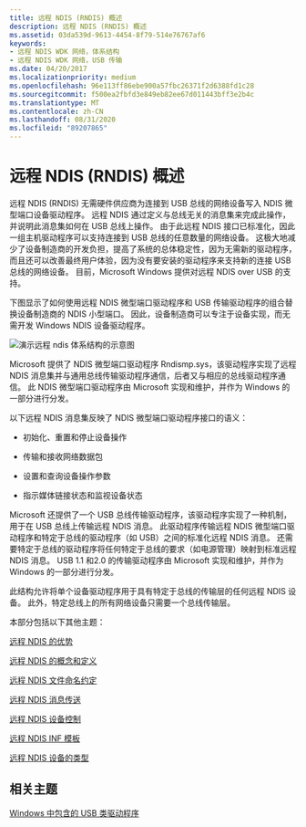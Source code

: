 ```yaml
---
title: 远程 NDIS (RNDIS) 概述
description: 远程 NDIS (RNDIS) 概述
ms.assetid: 03da539d-9613-4454-8f79-514e76767af6
keywords:
- 远程 NDIS WDK 网络，体系结构
- 远程 NDIS WDK 网络，USB 传输
ms.date: 04/20/2017
ms.localizationpriority: medium
ms.openlocfilehash: 96e113ff86ebe900a57fbc26371f2d6388fd1c28
ms.sourcegitcommit: f500ea2fbfd3e849eb82ee67d011443bff3e2b4c
ms.translationtype: MT
ms.contentlocale: zh-CN
ms.lasthandoff: 08/31/2020
ms.locfileid: "89207865"
---
```

# <a name="overview-of-remote-ndis-rndis"></a>远程 NDIS (RNDIS) 概述





远程 NDIS (RNDIS) 无需硬件供应商为连接到 USB 总线的网络设备写入 NDIS 微型端口设备驱动程序。 远程 NDIS 通过定义与总线无关的消息集来完成此操作，并说明此消息集如何在 USB 总线上操作。 由于此远程 NDIS 接口已标准化，因此一组主机驱动程序可以支持连接到 USB 总线的任意数量的网络设备。 这极大地减少了设备制造商的开发负担，提高了系统的总体稳定性，因为无需新的驱动程序，而且还可以改善最终用户体验，因为没有要安装的驱动程序来支持新的连接 USB 总线的网络设备。 目前，Microsoft Windows 提供对远程 NDIS over USB 的支持。

下图显示了如何使用远程 NDIS 微型端口驱动程序和 USB 传输驱动程序的组合替换设备制造商的 NDIS 小型端口。 因此，设备制造商可以专注于设备实现，而无需开发 Windows NDIS 设备驱动程序。

![演示远程 ndis 体系结构的示意图](images/remote-ndis-architecture.png)

Microsoft 提供了 NDIS 微型端口驱动程序 Rndismp.sys，该驱动程序实现了远程 NDIS 消息集并与通用总线传输驱动程序通信，后者又与相应的总线驱动程序通信。 此 NDIS 微型端口驱动程序由 Microsoft 实现和维护，并作为 Windows 的一部分进行分发。

以下远程 NDIS 消息集反映了 NDIS 微型端口驱动程序接口的语义：

-   初始化、重置和停止设备操作

-   传输和接收网络数据包

-   设置和查询设备操作参数

-   指示媒体链接状态和监视设备状态

Microsoft 还提供了一个 USB 总线传输驱动程序，该驱动程序实现了一种机制，用于在 USB 总线上传输远程 NDIS 消息。 此驱动程序传输远程 NDIS 微型端口驱动程序和特定于总线的驱动程序（如 USB）之间的标准化远程 NDIS 消息。 还需要特定于总线的驱动程序将任何特定于总线的要求（如电源管理）映射到标准远程 NDIS 消息。 USB 1.1 和2.0 的传输驱动程序由 Microsoft 实现和维护，并作为 Windows 的一部分进行分发。

此结构允许将单个设备驱动程序用于具有特定于总线的传输层的任何远程 NDIS 设备。 此外，特定总线上的所有网络设备只需要一个总线传输层。

本部分包括以下其他主题：

[远程 NDIS 的优势](benefits-of-remote-ndis.md)

[远程 NDIS 的概念和定义](remote-ndis-concepts-and-definitions.md)

[远程 NDIS 文件命名约定](remote-ndis-file-naming-conventions.md)

[远程 NDIS 消息传送](remote-ndis-messaging.md)

[远程 NDIS 设备控制](remote-ndis-device-control.md)

[远程 NDIS INF 模板](remote-ndis-inf-template.md)

[远程 NDIS 设备的类型](types-of-remote-ndis-devices.md)

## <a name="related-topics"></a>相关主题


[Windows 中包含的 USB 类驱动程序](/windows-hardware/drivers/ddi/index)

 

